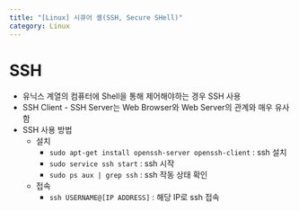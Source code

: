 ```yaml
---
title: "[Linux] 시큐어 셸(SSH, Secure SHell)"
category: Linux
---
```


# SSH

- 유닉스 계열의 컴퓨터에 Shell을 통해 제어해야하는 경우 SSH 사용
- SSH Client - SSH Server는 Web Browser와 Web Server의 관계와 매우 유사함
- SSH 사용 방법
    - 설치
        - `sudo apt-get install openssh-server openssh-client` : ssh 설치
        - `sudo service ssh start` : ssh 시작
        - `sudo ps aux | grep ssh` : ssh 작동 상태 확인
    - 접속
        - `ssh USERNAME@[IP ADDRESS]` : 해당 IP로 ssh 접속

